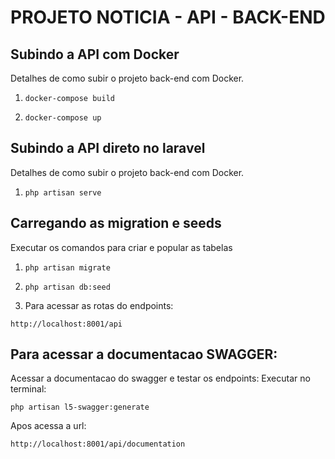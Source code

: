 # PROJETO NOTICIA - API - BACK-END

## Subindo a API com Docker
Detalhes de como subir o projeto back-end com Docker.

1. `docker-compose build`

2. `docker-compose up`

## Subindo a API direto no laravel
Detalhes de como subir o projeto back-end com Docker.

1. `php artisan serve`
  

## Carregando as migration e seeds

Executar os comandos para criar e popular as tabelas

1. `php artisan migrate`

2. `php artisan db:seed`

3. Para acessar as rotas do endpoints:

  `http://localhost:8001/api`

## Para acessar a documentacao SWAGGER:

Acessar a documentacao do swagger e testar os endpoints:
Executar no terminal:

`php artisan l5-swagger:generate`

Apos acessa a url:

`http://localhost:8001/api/documentation`
